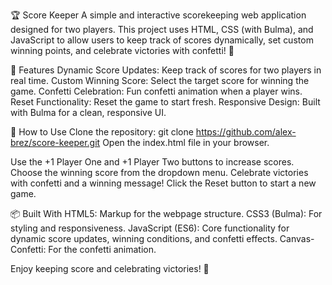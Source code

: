🏆 Score Keeper
A simple and interactive scorekeeping web application designed for two players. This project uses HTML, CSS (with Bulma), and JavaScript to allow users to keep track of scores dynamically, set custom winning points, and celebrate victories with confetti! 🎉

🎯 Features
Dynamic Score Updates: Keep track of scores for two players in real time.
Custom Winning Score: Select the target score for winning the game.
Confetti Celebration: Fun confetti animation when a player wins.
Reset Functionality: Reset the game to start fresh.
Responsive Design: Built with Bulma for a clean, responsive UI.

🚀 How to Use
Clone the repository:
    git clone https://github.com/alex-brez/score-keeper.git
Open the index.html file in your browser.

Use the +1 Player One and +1 Player Two buttons to increase scores.
Choose the winning score from the dropdown menu.
Celebrate victories with confetti and a winning message!
Click the Reset button to start a new game.

📦 Built With
HTML5: Markup for the webpage structure.
CSS3 (Bulma): For styling and responsiveness.
JavaScript (ES6): Core functionality for dynamic score updates, winning conditions, and confetti effects.
Canvas-Confetti: For the confetti animation.

Enjoy keeping score and celebrating victories! 🥳
